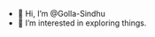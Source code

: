 - 👋 Hi, I’m @Golla-Sindhu
- 👀 I’m interested in exploring things.
  

<!---
Golla-Sindhu/Golla-Sindhu is a ✨ special ✨ repository because its `README.md` (this file) appears on your GitHub profile.
You can click the Preview link to take a look at your changes.
--->
